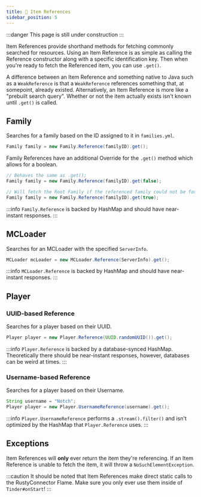 ```yaml
---
title: 📲 Item References
sidebar_position: 5
---
```


:::danger
This page is still under construction
:::

Item References provide shorthand methods for fetching commonly searched for resources.
Using an Item Reference is as simple as calling the Reference constructor along with a specific identification key.
Then when you're ready to fetch the Referenced item, you can use `.get()`.

A difference between an Item Reference and something native to Java such as a `WeakReference` is that a `WeakReference` references something that, at somepoint, already existed.
Alternatively, an Item Reference is more like a "prebuilt search query". Whether or not the item actually exists isn't known until `.get()` is called.

## Family
Searches for a family based on the ID assigned to it in `families.yml`.

```java
Family family = new Family.Reference(familyID).get();
```

Family References have an additional Override for the `.get()` method which allows for a boolean.
```java
// Behaves the same as .get();
Family family = new Family.Reference(familyID).get(false);

// Will fetch the Root Family if the referenced family could not be found.
Family family = new Family.Reference(familyID).get(true);
```

:::info
`Family.Reference` is backed by HashMap and should have near-instant responses.
:::

## MCLoader
Searches for an MCLoader with the specified `ServerInfo`.
```java
MCLoader mcLoader = new MCLoader.Reference(ServerInfo).get();
```

:::info
`MCLoader.Reference` is backed by HashMap and should have near-instant responses.
:::

## Player
### UUID-based Reference
Searches for a player based on their UUID.
```java
Player player = new Player.Reference(UUID.randomUUID()).get();
```
:::info
`Player.Reference` is backed by a database-synced HashMap. Theoretically there should be near-instant responses, however, databases can be weird at times.
:::

### Username-based Reference
Searches for a player based on their Username.
```java
String username = "Notch";
Player player = new Player.UsernameReference(username).get();
```
:::info
`Player.UsernameReference` performs a `.stream().filter()` and isn't optimized by the HashMap that `Player.Reference` uses.
:::

## Exceptions
Item References will __only__ ever return the item they're referencing.
If an Item Reference is unable to fetch the item, it will throw a `NoSuchElementException`.

:::caution
It should be noted that Item References make direct static calls to the RustyConnector Flame.
Make sure you only ever use them inside of `Tinder#onStart`!
:::